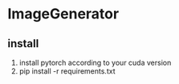 # ImageGenerator
## install
1. install pytorch according to your cuda version
2. pip install -r requirements.txt
